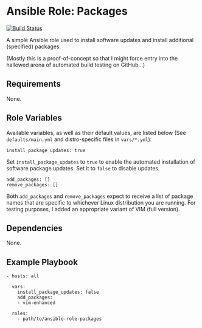 # Ansible Role: Packages

[![Build Status](https://travis-ci.org/brentwg/ansible-role-packages.svg?branch=master)](https://travis-ci.org/brentwg/ansible-role-packages)

A simple Ansible role used to install software updates and install additional (specified) packages.  

(Mostly this is a proof-of-concept so that I might force entry into the hallowed arena of automated build testing on GitHub...)  

## Requirements  
None.  

## Role Variables  
Available variables, as well as their default values, are listed below (See `defaults/main.yml` and distro-specific files in `vars/*.yml`):  
```
install_package_updates: true
```  
Set `install_package_updates` to `true` to enable the automated installation of software package updates. Set it to `false` to disable updates.  

```
add_packages: []
remove_packages: []
```  
Both `add_packages` and `remove_packages` expect to receive a list of package names that are specific to whichever Linux distribution you are running. For testing purposes, I added an appropriate variant of VIM (full version).  

## Dependencies  
None.  

## Example Playbook
```
- hosts: all

  vars:
    install_package_updates: false
    add_packages:
    - vim-enhanced
    
  roles:
    - path/to/ansible-role-packages
```
